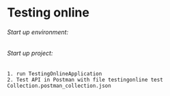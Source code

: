 # Testing online 
###### Start up environment:
###### Start up project:
	1. run TestingOnlineApplication
	2. Test API in Postman with file testingonline test Collection.postman_collection.json
